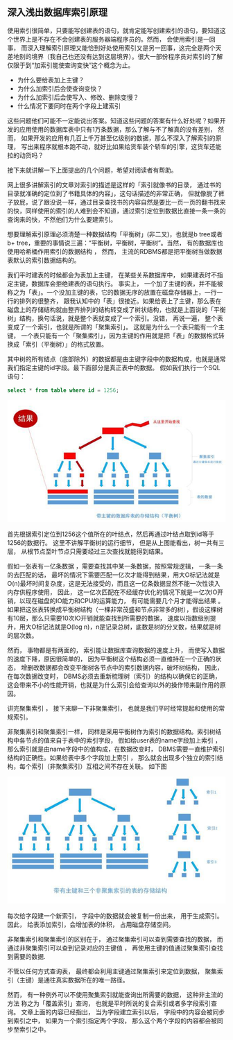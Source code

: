 
## 深入浅出数据库索引原理

使用索引很简单，只要能写创建表的语句，就肯定能写创建索引的语句，要知道这个世界上是不存在不会创建表的服务器端程序员的。然而， 会使用索引是一回事， 而深入理解索引原理又能恰到好处使用索引又是另一回事，这完全是两个天差地别的境界（我自己也还没有达到这层境界）。很大一部份程序员对索引的了解仅限于到“加索引能使查询变快”这个概念为止。

- 为什么要给表加上主键？
- 为什么加索引后会使查询变快？
- 为什么加索引后会使写入、修改、删除变慢？
- 什么情况下要同时在两个字段上建索引

这些问题他们可能不一定能说出答案。知道这些问题的答案有什么好处呢？如果开发的应用使用的数据库表中只有1万条数据，那么了解与不了解真的没有差别， 然而， 如果开发的应用有几百上千万甚至亿级别的数据，那么不深入了解索引的原理， 写出来程序就根本跑不动，就好比如果给货车装个轿车的引擎，这货车还能拉的动货吗？

接下来就讲解一下上面提出的几个问题，希望对阅读者有帮助。

网上很多讲解索引的文章对索引的描述是这样的「索引就像书的目录， 通过书的目录就准确的定位到了书籍具体的内容」，这句话描述的非常正确， 但就像脱了裤子放屁，说了跟没说一样，通过目录查找书的内容自然是要比一页一页的翻书找来的快，同样使用的索引的人难到会不知道，通过索引定位到数据比直接一条一条的查询来的快，不然他们为什么要建索引。

想要理解索引原理必须清楚一种数据结构「平衡树」(非二叉)，也就是b tree或者 b+ tree，重要的事情说三遍：“平衡树，平衡树，平衡树”。当然， 有的数据库也使用哈希桶作用索引的数据结构 ， 然而， 主流的RDBMS都是把平衡树当做数据表默认的索引数据结构的。

我们平时建表的时候都会为表加上主键， 在某些关系数据库中， 如果建表时不指定主键，数据库会拒绝建表的语句执行。 事实上， 一个加了主键的表，并不能被称之为「表」。一个没加主键的表，它的数据无序的放置在磁盘存储器上，一行一行的排列的很整齐， 跟我认知中的「表」很接近。如果给表上了主键，那么表在磁盘上的存储结构就由整齐排列的结构转变成了树状结构，也就是上面说的「平衡树」结构，换句话说，就是整个表就变成了一个索引。没错， 再说一遍， 整个表变成了一个索引，也就是所谓的「聚集索引」。 这就是为什么一个表只能有一个主键， 一个表只能有一个「聚集索引」，因为主键的作用就是把「表」的数据格式转换成「索引（平衡树）」的格式放置。

其中树的所有结点（底部除外）的数据都是由主键字段中的数据构成，也就是通常我们指定主键的id字段。最下面部分是真正表中的数据。 假如我们执行一个SQL语句：

```sql
select * from table where id = 1256;
```

![](./mysql-1.jpg)

首先根据索引定位到1256这个值所在的叶结点，然后再通过叶结点取到id等于1256的数据行。 这里不讲解平衡树的运行细节， 但是从上图能看出，树一共有三层， 从根节点至叶节点只需要经过三次查找就能得到结果。

假如一张表有一亿条数据 ，需要查找其中某一条数据，按照常规逻辑， 一条一条的去匹配的话， 最坏的情况下需要匹配一亿次才能得到结果，用大O标记法就是O(n)最坏时间复杂度，这是无法接受的，而且这一亿条数据显然不能一次性读入内存供程序使用， 因此， 这一亿次匹配在不经缓存优化的情况下就是一亿次IO开销，以现在磁盘的IO能力和CPU的运算能力， 有可能需要几个月才能得出结果 。如果把这张表转换成平衡树结构（一棵非常茂盛和节点非常多的树），假设这棵树有10层，那么只需要10次IO开销就能查找到所需要的数据， 速度以指数级别提升，用大O标记法就是O(log n)，n是记录总树，底数是树的分叉数，结果就是树的层次数。

然而， 事物都是有两面的， 索引能让数据库查询数据的速度上升， 而使写入数据的速度下降，原因很简单的， 因为平衡树这个结构必须一直维持在一个正确的状态， 增删改数据都会改变平衡树各节点中的索引数据内容，破坏树结构， 因此，在每次数据改变时， DBMS必须去重新梳理树（索引）的结构以确保它的正确，这会带来不小的性能开销，也就是为什么索引会给查询以外的操作带来副作用的原因。

讲完聚集索引 ， 接下来聊一下非聚集索引， 也就是我们平时经常提起和使用的常规索引。

非聚集索引和聚集索引一样， 同样是采用平衡树作为索引的数据结构。索引树结构中各节点的值来自于表中的索引字段， 假如给user表的name字段加上索引 ， 那么索引就是由name字段中的值构成，在数据改变时， DBMS需要一直维护索引结构的正确性。如果给表中多个字段加上索引 ， 那么就会出现多个独立的索引结构，每个索引（非聚集索引）互相之间不存在关联。 如下图

![](./mysql-2.jpg)

每次给字段建一个新索引， 字段中的数据就会被复制一份出来， 用于生成索引。 因此， 给表添加索引，会增加表的体积， 占用磁盘存储空间。

非聚集索引和聚集索引的区别在于， 通过聚集索引可以查到需要查找的数据， 而通过非聚集索引可以查到记录对应的主键值 ， 再使用主键的值通过聚集索引查找到需要的数据.

不管以任何方式查询表， 最终都会利用主键通过聚集索引来定位到数据， 聚集索引（主键）是通往真实数据所在的唯一路径。

然而， 有一种例外可以不使用聚集索引就能查询出所需要的数据， 这种非主流的方法 称之为「覆盖索引」查询， 也就是平时所说的复合索引或者多字段索引查询。 文章上面的内容已经指出， 当为字段建立索引以后， 字段中的内容会被同步到索引之中， 如果为一个索引指定两个字段， 那么这个两个字段的内容都会被同步至索引之中。